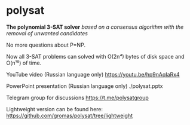 # polysat
**The polynomial 3-SAT solver**
*based on a consensus algorithm with the removal of unwanted candidates*

No more questions about P=NP.

Now all 3-SAT problems can solved with O(2n⁴) bytes of disk space and O(n¹⁰) of time.

YouTube video (Russian language only)
https://youtu.be/hp9nAqIaRx4

PowerPoint presentation (Russian language only) ./polysat.pptx

Telegram group for discussions
https://t.me/polysatgroup

Lightweight version can be found here: https://github.com/gromas/polysat/tree/lightweight
